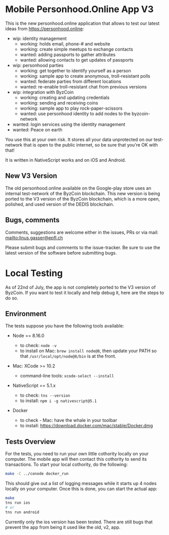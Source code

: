# Mobile Personhood.Online App V3

This is the new personhood.online application that allows to test our latest ideas from https://personhood.online:

- wip: identity management
  - working: holds email, phone-# and website
  - working: create simple meetups to exchange contacts
  - wanted: adding passports to gather attributes 
  - wanted: allowing contacts to get updates of passports
- wip: personhood parties
  - working: get together to identify yourself as a person
  - working: sample app to create anonymous, troll-resistant polls
  - wanted: federate parties from different locations
  - wanted: re-enable troll-resistant chat from previous versions
- wip: integration with ByzCoin
  - working: creating and updating credentials
  - working: sending and receiving coins
  - working: sample app to play rock-paper-scissors
  - wanted: use personhood identity to add nodes to the byzcoin-network  
- wanted: login services using the identity management
- wanted: Peace on earth

You use this at your own risk. It stores all your data unprotected on our test-network that is open to the public internet, 
so be sure that you're OK with that!

It is written in NativeScript works and on iOS and Android.

## New V3 Version

The old personhood.online available on the Google-play store uses an internal test-network of the ByzCoin
blockchain. This new version is being ported to the V3 version of the ByzCoin blockchain, which is a more open, 
polished, and used version of the DEDIS blockchain.

## Bugs, comments

Comments, suggestions are welcome either in the issues, PRs or via mail: <mailto:linus.gasser@epfl.ch>

Please submit bugs and comments to the issue-tracker. Be sure to use the latest version of the software before
submitting bugs.

# Local Testing

As of 22nd of July, the app is not completely ported to the V3 version of ByzCoin. If you want to test it
locally and help debug it, here are the steps to do so.

## Environment

The tests suppose you have the following tools available:

- Node == 8.16.0
    - to check: `node -v`
    - to install on Mac: `brew install node@8`, then update your PATH so that `/usr/local/opt/node@8/bin` is at the front.

- Mac: XCode >= 10.2
    - command-line tools: `xcode-select --install`

- NativeScript == 5.1.x
    - to check: `tns --version`
    - to install: `npm i -g nativescript@5.1`
    
- Docker
    - to check - Mac: have the whale in your toolbar
    - to install: https://download.docker.com/mac/stable/Docker.dmg  

## Tests Overview

For the tests, you need to run your own little cothority locally on your computer. The mobile app will then
contact this cothority to send its transactions. To start your local cothority, do the following:

```bash
make -C ../conode docker_run
```

This should give out a list of logging messages while it starts up 4 nodes locally on your computer. Once
this is done, you can start the actual app:

```bash
make
tns run ios
# or
tns run android
```

Currently only the ios version has been tested. There are still bugs that prevent the app from being it
used like the old, v2, app.
